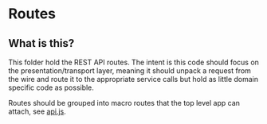 # Routes

## What is this?

This folder hold the REST API routes. The intent is this code should focus on the presentation/transport layer, meaning it should unpack a request from the wire and route it to the appropriate service calls but hold as little domain specific code as possible.

Routes should be grouped into macro routes that the top level app can attach, see [api.js](./api.js).
